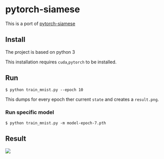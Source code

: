 # pytorch-siamese

This is a port of [pytorch-siamese](https://github.com/delijati/pytorch-siamese)

## Install
The project is based on python 3

This installation requires `cuda`,`pytorch` to be installed. 


## Run

```
$ python train_mnist.py --epoch 10
```

This dumps for every epoch ther current `state` and creates a `result.png`.

### Run specific model

```
$ python train_mnist.py -m model-epoch-7.pth
```

## Result

![](https://raw.githubusercontent.com/delijati/pytorch-siamese/master/result.png)


